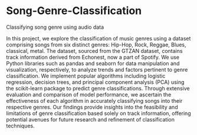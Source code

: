# Song-Genre-Classification
Classifying song genre using audio data

In this project, we explore the classification of music genres using a dataset
comprising songs from six distinct genres: Hip-Hop, Rock, Reggae, Blues, classical, metal. The dataset,
sourced from the GTZAN dataset, contains track information derived from
Echonest, now a part of Spotify. We use Python libraries such as pandas and
seaborn for data manipulation and visualization, respectively, to analyze
trends and factors pertinent to genre classification. We implement popular
algorithms including logistic regression, decision trees, and principal
component analysis (PCA) using the scikit-learn package to predict genre
classifications. Through extensive evaluation and comparison of model
performance, we ascertain the effectiveness of each algorithm in accurately
classifying songs into their respective genres. Our findings provide insights
into the feasibility and limitations of genre classification based solely on
track information, offering potential avenues for future research and
refinement of classification techniques.

